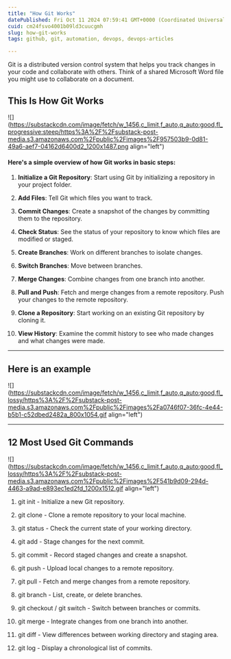 ```yaml
---
title: "How Git Works"
datePublished: Fri Oct 11 2024 07:59:41 GMT+0000 (Coordinated Universal Time)
cuid: cm24fsvo4001b09ld3cuucgmh
slug: how-git-works
tags: github, git, automation, devops, devops-articles

---
```


Git is a distributed version control system that helps you track changes in your code and collaborate with others. Think of a shared Microsoft Word file you might use to collaborate on a document.

## This Is How Git Works

![](https://substackcdn.com/image/fetch/w_1456,c_limit,f_auto,q_auto:good,fl_progressive:steep/https%3A%2F%2Fsubstack-post-media.s3.amazonaws.com%2Fpublic%2Fimages%2F957503b9-0d81-49a6-aef7-04162d6400d2_1200x1487.png align="left")

#### Here's a simple overview of how Git works in basic steps:  

1. **Initialize a Git Repository**: Start using Git by initializing a repository in your project folder.
    
2. **Add Files**: Tell Git which files you want to track.
    
3. **Commit Changes**: Create a snapshot of the changes by committing them to the repository.
    
4. **Check Status**: See the status of your repository to know which files are modified or staged.
    
5. **Create Branches**: Work on different branches to isolate changes.
    
6. **Switch Branches**: Move between branches.
    
7. **Merge Changes**: Combine changes from one branch into another.
    
8. **Pull and Push**: Fetch and merge changes from a remote repository. Push your changes to the remote repository.
    
9. **Clone a Repository**: Start working on an existing Git repository by cloning it.
    
10. **View History**: Examine the commit history to see who made changes and what changes were made.
    

---

## Here is an example

![](https://substackcdn.com/image/fetch/w_1456,c_limit,f_auto,q_auto:good,fl_lossy/https%3A%2F%2Fsubstack-post-media.s3.amazonaws.com%2Fpublic%2Fimages%2Fa0746f07-36fc-4e44-b5b1-c52dbed2482a_800x1054.gif align="left")

---

## 12 Most Used Git Commands

![](https://substackcdn.com/image/fetch/w_1456,c_limit,f_auto,q_auto:good,fl_lossy/https%3A%2F%2Fsubstack-post-media.s3.amazonaws.com%2Fpublic%2Fimages%2F541b9d09-294d-4463-a9ad-e893ec1ed2fd_1200x1512.gif align="left")

1. git init - Initialize a new Git repository.
    
2. git clone - Clone a remote repository to your local machine.
    
3. git status - Check the current state of your working directory.
    
4. git add - Stage changes for the next commit.
    
5. git commit - Record staged changes and create a snapshot.
    
6. git push - Upload local changes to a remote repository.
    
7. git pull - Fetch and merge changes from a remote repository.
    
8. git branch - List, create, or delete branches.
    
9. git checkout / git switch - Switch between branches or commits.
    
10. git merge - Integrate changes from one branch into another.
    
11. git diff - View differences between working directory and staging area.
    
12. git log - Display a chronological list of commits.